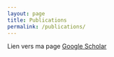 ```yaml
---
layout: page
title: Publications
permalink: /publications/
--- 
```


Lien vers ma page [Google Scholar](https://scholar.google.fr/citations?user=cOj0n3oAAAAJ&hl=fr)
